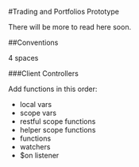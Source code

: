 #Trading and Portfolios Prototype

There will be more to read here soon.

##Conventions

4 spaces

###Client Controllers

Add functions in this order:

* local vars
* scope vars
* restful scope functions
* helper scope functions
* functions
* watchers
* $on listener